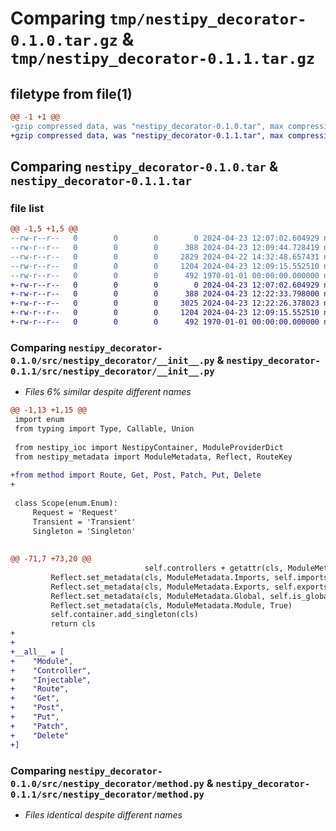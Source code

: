 # Comparing `tmp/nestipy_decorator-0.1.0.tar.gz` & `tmp/nestipy_decorator-0.1.1.tar.gz`

## filetype from file(1)

```diff
@@ -1 +1 @@
-gzip compressed data, was "nestipy_decorator-0.1.0.tar", max compression
+gzip compressed data, was "nestipy_decorator-0.1.1.tar", max compression
```

## Comparing `nestipy_decorator-0.1.0.tar` & `nestipy_decorator-0.1.1.tar`

### file list

```diff
@@ -1,5 +1,5 @@
--rw-r--r--   0        0        0        0 2024-04-23 12:07:02.604929 nestipy_decorator-0.1.0/README.md
--rw-r--r--   0        0        0      388 2024-04-23 12:09:44.728419 nestipy_decorator-0.1.0/pyproject.toml
--rw-r--r--   0        0        0     2829 2024-04-22 14:32:48.657431 nestipy_decorator-0.1.0/src/nestipy_decorator/__init__.py
--rw-r--r--   0        0        0     1204 2024-04-23 12:09:15.552510 nestipy_decorator-0.1.0/src/nestipy_decorator/method.py
--rw-r--r--   0        0        0      492 1970-01-01 00:00:00.000000 nestipy_decorator-0.1.0/PKG-INFO
+-rw-r--r--   0        0        0        0 2024-04-23 12:07:02.604929 nestipy_decorator-0.1.1/README.md
+-rw-r--r--   0        0        0      388 2024-04-23 12:22:33.798000 nestipy_decorator-0.1.1/pyproject.toml
+-rw-r--r--   0        0        0     3025 2024-04-23 12:22:26.378023 nestipy_decorator-0.1.1/src/nestipy_decorator/__init__.py
+-rw-r--r--   0        0        0     1204 2024-04-23 12:09:15.552510 nestipy_decorator-0.1.1/src/nestipy_decorator/method.py
+-rw-r--r--   0        0        0      492 1970-01-01 00:00:00.000000 nestipy_decorator-0.1.1/PKG-INFO
```

### Comparing `nestipy_decorator-0.1.0/src/nestipy_decorator/__init__.py` & `nestipy_decorator-0.1.1/src/nestipy_decorator/__init__.py`

 * *Files 6% similar despite different names*

```diff
@@ -1,13 +1,15 @@
 import enum
 from typing import Type, Callable, Union
 
 from nestipy_ioc import NestipyContainer, ModuleProviderDict
 from nestipy_metadata import ModuleMetadata, Reflect, RouteKey
 
+from method import Route, Get, Post, Patch, Put, Delete
+
 
 class Scope(enum.Enum):
     Request = 'Request'
     Transient = 'Transient'
     Singleton = 'Singleton'
 
 
@@ -71,7 +73,20 @@
                              self.controllers + getattr(cls, ModuleMetadata.Controllers, []))
         Reflect.set_metadata(cls, ModuleMetadata.Imports, self.imports + getattr(cls, ModuleMetadata.Imports, []))
         Reflect.set_metadata(cls, ModuleMetadata.Exports, self.exports + getattr(cls, ModuleMetadata.Exports, []))
         Reflect.set_metadata(cls, ModuleMetadata.Global, self.is_global or getattr(cls, ModuleMetadata.Global, False))
         Reflect.set_metadata(cls, ModuleMetadata.Module, True)
         self.container.add_singleton(cls)
         return cls
+
+
+__all__ = [
+    "Module",
+    "Controller",
+    "Injectable",
+    "Route",
+    "Get",
+    "Post",
+    "Put",
+    "Patch",
+    "Delete"
+]
```

### Comparing `nestipy_decorator-0.1.0/src/nestipy_decorator/method.py` & `nestipy_decorator-0.1.1/src/nestipy_decorator/method.py`

 * *Files identical despite different names*

